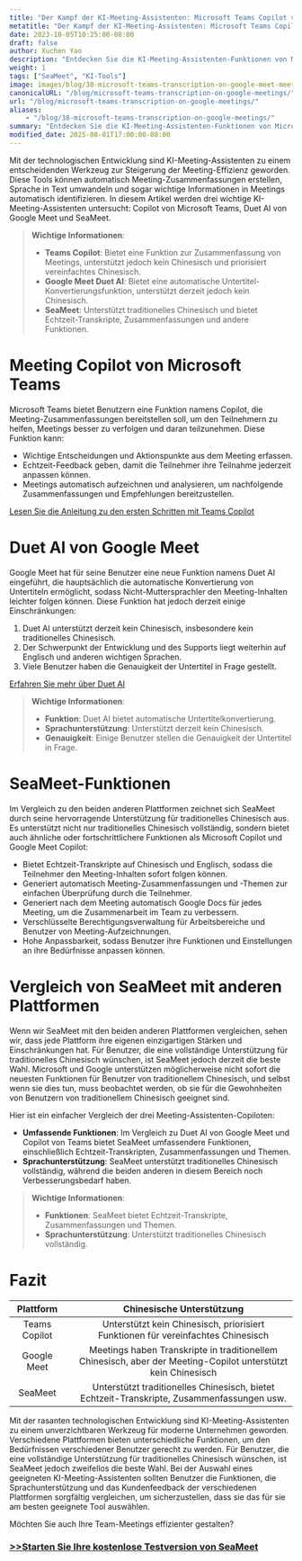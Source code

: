 ```yaml
---
title: "Der Kampf der KI-Meeting-Assistenten: Microsoft Teams Copilot vs. Google Meet"
metatitle: "Der Kampf der KI-Meeting-Assistenten: Microsoft Teams Copilot vs. Google Meet"
date: 2023-10-05T10:25:00-08:00
draft: false
author: Xuchen Yao
description: "Entdecken Sie die KI-Meeting-Assistenten-Funktionen von Microsoft Teams und Google Meet, vergleichen Sie die Unterstützung für traditionelles Chinesisch auf jeder Plattform. SeaMeet unterstützt traditionelles Chinesisch und bietet Echtzeit-Transkripte, Zusammenfassungen und mehr."
weight: 1
tags: ["SeaMeet", "KI-Tools"]
image: images/blog/38-microsoft-teams-transcription-on-google-meet-meetings/38-microsoft-teams-transcription-on-google-meet-meetings.jpeg
canonicalURL: "/blog/microsoft-teams-transcription-on-google-meetings/"
url: "/blog/microsoft-teams-transcription-on-google-meetings/"
aliases:
    - "/blog/38-microsoft-teams-transcription-on-google-meetings/"
summary: "Entdecken Sie die KI-Meeting-Assistenten-Funktionen von Microsoft Teams und Google Meet, vergleichen Sie die Unterstützung für traditionelles Chinesisch auf jeder Plattform. SeaMeet unterstützt traditionelles Chinesisch und bietet Echtzeit-Transkripte, Zusammenfassungen und mehr."
modified_date: 2025-08-01T17:00:00-08:00
---
```


Mit der technologischen Entwicklung sind KI-Meeting-Assistenten zu einem entscheidenden Werkzeug zur Steigerung der Meeting-Effizienz geworden. Diese Tools können automatisch Meeting-Zusammenfassungen erstellen, Sprache in Text umwandeln und sogar wichtige Informationen in Meetings automatisch identifizieren. In diesem Artikel werden drei wichtige KI-Meeting-Assistenten untersucht: Copilot von Microsoft Teams, Duet AI von Google Meet und SeaMeet.

> **Wichtige Informationen**:
> - **Teams Copilot**: Bietet eine Funktion zur Zusammenfassung von Meetings, unterstützt jedoch kein Chinesisch und priorisiert vereinfachtes Chinesisch.
> - **Google Meet Duet AI**: Bietet eine automatische Untertitel-Konvertierungsfunktion, unterstützt derzeit jedoch kein Chinesisch.
> - **SeaMeet**: Unterstützt traditionelles Chinesisch und bietet Echtzeit-Transkripte, Zusammenfassungen und andere Funktionen.

# **Meeting Copilot von Microsoft Teams**

Microsoft Teams bietet Benutzern eine Funktion namens Copilot, die Meeting-Zusammenfassungen bereitstellen soll, um den Teilnehmern zu helfen, Meetings besser zu verfolgen und daran teilzunehmen. Diese Funktion kann:
- Wichtige Entscheidungen und Aktionspunkte aus dem Meeting erfassen.
- Echtzeit-Feedback geben, damit die Teilnehmer ihre Teilnahme jederzeit anpassen können.
- Meetings automatisch aufzeichnen und analysieren, um nachfolgende Zusammenfassungen und Empfehlungen bereitzustellen.

[Lesen Sie die Anleitung zu den ersten Schritten mit Teams Copilot](https://support.microsoft.com/en-us/office/get-started-with-copilot-in-microsoft-teams-meetings-0bf9dd3c-96f7-44e2-8bb8-790bedf066b1)


# **Duet AI von Google Meet**

Google Meet hat für seine Benutzer eine neue Funktion namens Duet AI eingeführt, die hauptsächlich die automatische Konvertierung von Untertiteln ermöglicht, sodass Nicht-Muttersprachler den Meeting-Inhalten leichter folgen können. Diese Funktion hat jedoch derzeit einige Einschränkungen:
1. Duet AI unterstützt derzeit kein Chinesisch, insbesondere kein traditionelles Chinesisch.
2. Der Schwerpunkt der Entwicklung und des Supports liegt weiterhin auf Englisch und anderen wichtigen Sprachen.
3. Viele Benutzer haben die Genauigkeit der Untertitel in Frage gestellt.

[Erfahren Sie mehr über Duet AI](https://workspaceupdates.googleblog.com/2023/08/duet-ai-translated-captions.html)

> **Wichtige Informationen**:
> - **Funktion**: Duet AI bietet automatische Untertitelkonvertierung.
> - **Sprachunterstützung**: Unterstützt derzeit kein Chinesisch.
> - **Genauigkeit**: Einige Benutzer stellen die Genauigkeit der Untertitel in Frage.

# **SeaMeet-Funktionen**

Im Vergleich zu den beiden anderen Plattformen zeichnet sich SeaMeet durch seine hervorragende Unterstützung für traditionelles Chinesisch aus. Es unterstützt nicht nur traditionelles Chinesisch vollständig, sondern bietet auch ähnliche oder fortschrittlichere Funktionen als Microsoft Copilot und Google Meet Copilot:
- Bietet Echtzeit-Transkripte auf Chinesisch und Englisch, sodass die Teilnehmer den Meeting-Inhalten sofort folgen können.
- Generiert automatisch Meeting-Zusammenfassungen und -Themen zur einfachen Überprüfung durch die Teilnehmer.
- Generiert nach dem Meeting automatisch Google Docs für jedes Meeting, um die Zusammenarbeit im Team zu verbessern.
- Verschlüsselte Berechtigungsverwaltung für Arbeitsbereiche und Benutzer von Meeting-Aufzeichnungen.
- Hohe Anpassbarkeit, sodass Benutzer ihre Funktionen und Einstellungen an ihre Bedürfnisse anpassen können.


# **Vergleich von SeaMeet mit anderen Plattformen**

Wenn wir SeaMeet mit den beiden anderen Plattformen vergleichen, sehen wir, dass jede Plattform ihre eigenen einzigartigen Stärken und Einschränkungen hat. Für Benutzer, die eine vollständige Unterstützung für traditionelles Chinesisch wünschen, ist SeaMeet jedoch derzeit die beste Wahl. Microsoft und Google unterstützen möglicherweise nicht sofort die neuesten Funktionen für Benutzer von traditionellem Chinesisch, und selbst wenn sie dies tun, muss beobachtet werden, ob sie für die Gewohnheiten von Benutzern von traditionellem Chinesisch geeignet sind.

Hier ist ein einfacher Vergleich der drei Meeting-Assistenten-Copiloten:

- **Umfassende Funktionen**: Im Vergleich zu Duet AI von Google Meet und Copilot von Teams bietet SeaMeet umfassendere Funktionen, einschließlich Echtzeit-Transkripten, Zusammenfassungen und Themen.
- **Sprachunterstützung**: SeaMeet unterstützt traditionelles Chinesisch vollständig, während die beiden anderen in diesem Bereich noch Verbesserungsbedarf haben.

> **Wichtige Informationen**:
> - **Funktionen**: SeaMeet bietet Echtzeit-Transkripte, Zusammenfassungen und Themen.
> - **Sprachunterstützung**: Unterstützt traditionelles Chinesisch vollständig.

# **Fazit**

| Plattform | |Chinesische Unterstützung |
|:-----------------------------------:|----------|:-----------------:|
| Teams Copilot || Unterstützt kein Chinesisch, priorisiert Funktionen für vereinfachtes Chinesisch |
| Google Meet | |Meetings haben Transkripte in traditionellem Chinesisch, aber der Meeting-Copilot unterstützt kein Chinesisch |
| SeaMeet || Unterstützt traditionelles Chinesisch, bietet Echtzeit-Transkripte, Zusammenfassungen usw. |


Mit der rasanten technologischen Entwicklung sind KI-Meeting-Assistenten zu einem unverzichtbaren Werkzeug für moderne Unternehmen geworden. Verschiedene Plattformen bieten unterschiedliche Funktionen, um den Bedürfnissen verschiedener Benutzer gerecht zu werden. Für Benutzer, die eine vollständige Unterstützung für traditionelles Chinesisch wünschen, ist SeaMeet jedoch zweifellos die beste Wahl. Bei der Auswahl eines geeigneten KI-Meeting-Assistenten sollten Benutzer die Funktionen, die Sprachunterstützung und das Kundenfeedback der verschiedenen Plattformen sorgfältig vergleichen, um sicherzustellen, dass sie das für sie am besten geeignete Tool auswählen.



Möchten Sie auch Ihre Team-Meetings effizienter gestalten?

### [>>Starten Sie Ihre kostenlose Testversion von SeaMeet](https://meet.seasalt.ai/?utm_source=blog)
